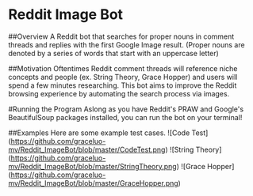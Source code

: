 # Reddit Image Bot
##Overview
A Reddit bot that searches for proper nouns in comment threads and replies with the first Google Image result. 
(Proper nouns are denoted by a series of words that start with an uppercase letter) 

##Motivation
Oftentimes Reddit comment threads will reference niche concepts and people (ex. String Theory, Grace Hopper) 
and users will spend a few minutes researching. This bot aims to improve the Reddit browsing experience by 
automating the search process via images. 

#Running the Program
Aslong as you have Reddit's PRAW and Google's BeautifulSoup packages installed, you can run the bot on your terminal! 

##Examples
Here are some example test cases. 
![Code Test] (https://github.com/graceluo-mv/Reddit_ImageBot/blob/master/CodeTest.png)
![String Theory] (https://github.com/graceluo-mv/Reddit_ImageBot/blob/master/StringTheory.png)
![Grace Hopper] (https://github.com/graceluo-mv/Reddit_ImageBot/blob/master/GraceHopper.png)

